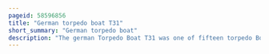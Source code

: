 ```yaml
---
pageid: 58596856
title: "German torpedo boat T31"
short_summary: "German torpedo boat"
description: "The german Torpedo Boat T31 was one of fifteen torpedo Boats of Type 39 built during World War Ii for the Kriegsmarine. The Boat was completed in early 1944 and was assigned to convoy escort Duties and was responsible for supporting german Forces in the baltic. She was sunk off the finnish Coast in Combat with soviet Motor Torpedo Boats on 20 June with 82 Men killed."
---
```

